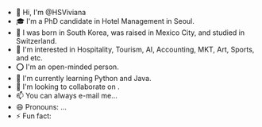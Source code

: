 - 👋 Hi, I'm @HSViviana
- 🎓 I'm a PhD candidate in Hotel Management in Seoul.
- 👶 I was born in South Korea, was raised in Mexico City, and studied in Switzerland.
- 👀 I'm interested in Hospitality, Tourism, AI, Accounting, MKT, Art, Sports, and etc.
- ⭕ I'm an open-minded person.
  <br>
- 🌱 I'm currently learning Python and Java.
- 💞️ I'm looking to collaborate on .
- 📫 You can always e-mail me...
- 😄 Pronouns: ...
- ⚡ Fun fact: 
<!---
HSViviana/HSViviana is a ✨ special ✨ repository because its `README.md` (this file) appears on your GitHub profile.
You can click the Preview link to take a look at your changes.
--->
